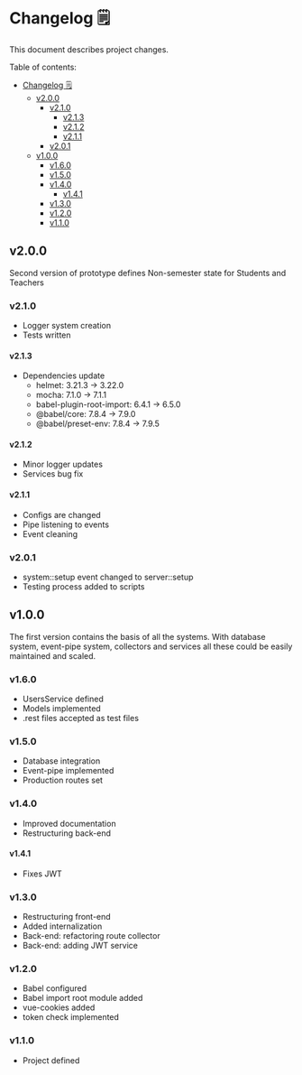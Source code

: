 # Changelog 🗒️

This document describes project changes.

Table of contents:

- [Changelog 🗒️](#changelog-%f0%9f%97%92%ef%b8%8f)
  - [v2.0.0](#v200)
    - [v2.1.0](#v210)
      - [v2.1.3](#v213)
      - [v2.1.2](#v212)
      - [v2.1.1](#v211)
    - [v2.0.1](#v201)
  - [v1.0.0](#v100)
    - [v1.6.0](#v160)
    - [v1.5.0](#v150)
    - [v1.4.0](#v140)
      - [v1.4.1](#v141)
    - [v1.3.0](#v130)
    - [v1.2.0](#v120)
    - [v1.1.0](#v110)

## v2.0.0

Second version of prototype defines Non-semester state for Students and Teachers

### v2.1.0

- Logger system creation
- Tests written

#### v2.1.3

- Dependencies update
  - helmet: 3.21.3 -> 3.22.0
  - mocha: 7.1.0 -> 7.1.1
  - babel-plugin-root-import: 6.4.1 -> 6.5.0
  - @babel/core: 7.8.4 -> 7.9.0
  - @babel/preset-env: 7.8.4 -> 7.9.5

#### v2.1.2

- Minor logger updates
- Services bug fix

#### v2.1.1

- Configs are changed
- Pipe listening to events
- Event cleaning

### v2.0.1

- system::setup event changed to server::setup
- Testing process added to scripts

## v1.0.0

The first version contains the basis of all the systems. With database system, event-pipe system, collectors and services all these could be easily maintained and scaled.

### v1.6.0

- UsersService defined
- Models implemented
- .rest files accepted as test files

### v1.5.0

- Database integration
- Event-pipe implemented
- Production routes set

### v1.4.0

- Improved documentation
- Restructuring back-end

#### v1.4.1

- Fixes JWT

### v1.3.0

- Restructuring front-end
- Added internalization
- Back-end: refactoring route collector
- Back-end: adding JWT service

### v1.2.0

- Babel configured
- Babel import root module added
- vue-cookies added
- token check implemented

### v1.1.0

- Project defined
